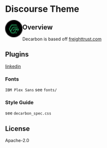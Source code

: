 # Discourse Theme

<img src="branding/logo.png" width=56 align=left>

## Overview

Decarbon is based off [freighttrust.com](https://freighttrust.com)

## Plugins

[linkedin](https://github.com/discourse/discourse-plugin-linkedin-auth)


### Fonts

`IBM Plex Sans` see `fonts/`

### Style Guide

see `decarbon_spec.css`

## License

Apache-2.0
